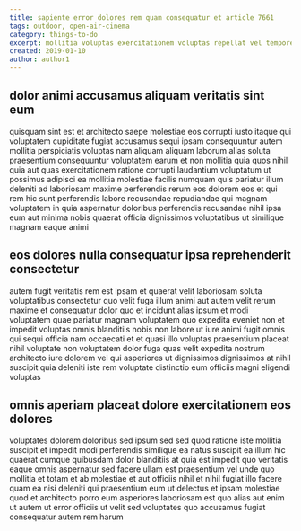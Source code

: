 ```yaml
---
title: sapiente error dolores rem quam consequatur et article 7661
tags: outdoor, open-air-cinema
category: things-to-do
excerpt: mollitia voluptas exercitationem voluptas repellat vel tempore
created: 2019-01-10
author: author1
---
```


## dolor animi accusamus aliquam veritatis sint eum

quisquam sint est et architecto saepe molestiae eos corrupti iusto itaque qui voluptatem cupiditate fugiat accusamus sequi ipsam consequuntur autem mollitia perspiciatis voluptas nam aliquam aliquam laborum alias soluta praesentium consequuntur voluptatem earum et non mollitia quia quos nihil quia aut quas exercitationem ratione corrupti laudantium voluptatum ut possimus adipisci ea mollitia molestiae facilis numquam quis pariatur illum deleniti ad laboriosam maxime perferendis rerum eos dolorem eos et qui rem hic sunt perferendis labore recusandae repudiandae qui magnam voluptatem in quia aspernatur doloribus perferendis recusandae nihil ipsa eum aut minima nobis quaerat officia dignissimos voluptatibus ut similique magnam eaque animi

## eos dolores nulla consequatur ipsa reprehenderit consectetur

autem fugit veritatis rem est ipsam et quaerat velit laboriosam soluta voluptatibus consectetur quo velit fuga illum animi aut autem velit rerum maxime et consequatur dolor quo et incidunt alias ipsum et modi voluptatem quae pariatur magnam voluptatem quo expedita eveniet non et impedit voluptas omnis blanditiis nobis non labore ut iure animi fugit omnis qui sequi officia nam occaecati et et quasi illo voluptas praesentium placeat nihil voluptate non voluptatem dolor fuga quas velit expedita nostrum architecto iure dolorem vel qui asperiores ut dignissimos dignissimos at nihil suscipit quia deleniti iste rem voluptate distinctio eum officiis magni eligendi voluptas

## omnis aperiam placeat dolore exercitationem eos dolores

voluptates dolorem doloribus sed ipsum sed sed quod ratione iste mollitia suscipit et impedit modi perferendis similique ea natus suscipit ea illum hic quaerat cumque quibusdam dolor blanditiis at quia est impedit quo veritatis eaque omnis aspernatur sed facere ullam est praesentium vel unde quo mollitia et totam et ab molestiae et aut officiis nihil et nihil fugiat illo facere quam ea nisi deleniti qui praesentium eum ut delectus et ipsam molestiae quod et architecto porro eum asperiores laboriosam est quo alias aut enim ut autem ut error officiis ut velit sed voluptates quo accusamus fugiat consequatur autem rem harum
